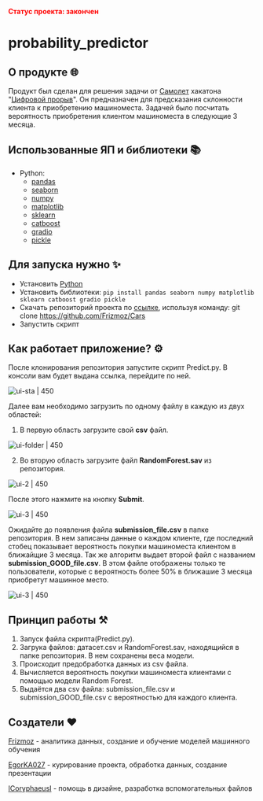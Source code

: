 
**<span style="color:red">Статус проекта: закончен</span>**

# probability_predictor
## О продукте 🌐

Продукт был сделан для решения задачи от [Самолет](https://samolet.ru/) хакатона "[Цифровой прорыв](https://hacks-ai.ru/)". Он предназначен для предсказания склонности клиента к приобретению машиноместа. Задачей было посчитать вероятность приобретения клиентом машиноместа в следующие 3 месяца.

## Использованные ЯП и библиотеки 📚

- Python:
	- [pandas](https://pandas.pydata.org)
	- [seaborn](https://seaborn.pydata.org)
	- [numpy](https://numpy.org)
	- [matplotlib](https://matplotlib.org)
	- [sklearn](https://scikit-learn.org)
	- [catboost](https://catboost.ai)
	- [gradio](https://www.gradio.app)
	- [pickle](https://docs.python.org/3/library/pickle.html)


## Для запуска нужно ✨

- Установить [Python](https://python.org/)
- Установить библиотеки:
    `pip install pandas seaborn numpy matplotlib sklearn catboost gradio pickle`
- Скачать репозиторий проекта по [ссылке](https://github.com/Frizmoz/Cars), используя команду: git clone https://github.com/Frizmoz/Cars
- Запустить скрипт

## Как работает приложение? ⚙

После клонирования репозитория запустите скрипт Predict.py. В консоли вам будет выдана ссылка, перейдите по ней.


![ui-sta | 450](https://i.imgur.com/Rk92FZy.png)

Далее вам необходимо загрузить по одному файлу в каждую из двух областей:
1. В первую область загрузите свой **csv** файл.

![ui-folder | 450](https://i.imgur.com/3GVCAne.png)

2. Во вторую область загрузите файл **RandomForest.sav** из репозитория.

![ui-2 | 450](https://i.imgur.com/goBHnez.png)

После  этого нажмите на кнопку **Submit**.

![ui-3 | 450](https://i.imgur.com/Ia4QxdS.png)

Ожидайте до появления файла **submission_file.csv** в папке репозитория. В нем записаны данные о каждом клиенте, где последний стобец показывает вероятность покупки машиноместа клиентом в ближайщие 3 месяца.
Так же алгоритм выдает второй файл с названием **submission_GOOD_file.csv**. В этом файле отображены только те пользователи, которые с вероятность более 50% в ближашие 3 месяца приобретут машинное место.

![ui-3 | 450](https://i.imgur.com/8Zdl2ya.png)

## Принцип работы ⚒

1.  Запуск файла скрипта(Predict.py).
2.  Загрука файлов: датасет.csv и RandomForest.sav, находящийся в папке репозитория. В нем сохранены веса модели.
3.  Происходит предобработка данных из csv файла.
4.  Вычисляется вероятность покупки машиноместа клиентами с помощью модели Random Forest.
5.  Выдаётся два csv файла: submission_file.csv и submission_GOOD_file.csv с вероятностью для каждого клиента.

## Создатели ❤
 
[Frizmoz](https://github.com/Frizmoz) - аналитика данных, создание и обучение моделей машинного обучения

[EgorKA027](https://github.com/EgorKA027) - курирование проекта, обработка данных, создание презентации

[ICoryphaeusI](https://github.com/ICoryphaeusI) - помощь в дизайне, разработка вспомогательных файлов
